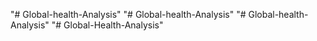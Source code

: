 "# Global-health-Analysis" 
"# Global-health-Analysis" 
"# Global-health-Analysis" 
"# Global-Health-Analysis" 
